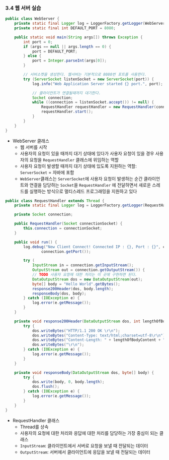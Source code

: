 ### 3.4 웹 서버 실습

```java
public class WebServer {
    private static final Logger log = LoggerFactory.getLogger(WebServer.class);
    private static final int DEFAULT_PORT = 8080;

    public static void main(String args[]) throws Exception {
        int port = 0;
        if (args == null || args.length == 0) {
            port = DEFAULT_PORT;
        } else {
            port = Integer.parseInt(args[0]);
        }

        // 서버소켓을 생성한다. 웹서버는 기본적으로 8080번 포트를 사용한다.
        try (ServerSocket listenSocket = new ServerSocket(port)) {
            log.info("Web Application Server started {} port.", port);

            // 클라이언트가 연결될때까지 대기한다.
            Socket connection;
            while ((connection = listenSocket.accept()) != null) {
                RequestHandler requestHandler = new RequestHandler(connection);
                requestHandler.start();
            }
        }
    }
}
```

- WebServer 클래스
    - 웹 서버를 시작
    - 사용자의 요청이 있을 때까지 대기 상태에 있다가 사용자 요청이 있을 경우 사용자의 요청을 `RequestHandler` 클래스에 위임하는 역할
    - 사용자 요청이 발생할 때까지 대기 상태에 있도록 지원하는 역할: `ServerSocket` = 자바에 포함
    - `WebServer`클래스는 `ServerSocket`에 사용자 요청이 발생하는 순간 클라이언트와 연결을 담당하는 `Socket`을 `RequestHandler` 에 전달하면서 새로운 스레드를 실행하는 방식으로 멀티스레드 프로그래밍을 지원하고 있다

```java
public class RequestHandler extends Thread {
    private static final Logger log = LoggerFactory.getLogger(RequestHandler.class);

    private Socket connection;

    public RequestHandler(Socket connectionSocket) {
        this.connection = connectionSocket;
    }

    public void run() {
        log.debug("New Client Connect! Connected IP : {}, Port : {}", connection.getInetAddress(),
                connection.getPort());

        try (
	        InputStream in = connection.getInputStream(); 
	        OutputStream out = connection.getOutputStream()) {
            // TODO 사용자 요청에 대한 처리는 이 곳에 구현하면 된다.
            DataOutputStream dos = new DataOutputStream(out);
            byte[] body = "Hello World".getBytes();
            response200Header(dos, body.length);
            responseBody(dos, body);
        } catch (IOException e) {
            log.error(e.getMessage());
        }
    }

    private void response200Header(DataOutputStream dos, int lengthOfBodyContent) {
        try {
            dos.writeBytes("HTTP/1.1 200 OK \r\n");
            dos.writeBytes("Content-Type: text/html;charset=utf-8\r\n");
            dos.writeBytes("Content-Length: " + lengthOfBodyContent + "\r\n");
            dos.writeBytes("\r\n");
        } catch (IOException e) {
            log.error(e.getMessage());
        }
    }

    private void responseBody(DataOutputStream dos, byte[] body) {
        try {
            dos.write(body, 0, body.length);
            dos.flush();
        } catch (IOException e) {
            log.error(e.getMessage());
        }
    }
}
```

- RequestHandler 클래스
    - Thread를 상속
    - 사용자의 요청에 대한 처리와 응답에 대한 처리를 담당하는 가장 중심이 되는 클래스
    - `InputStream`: 클라이언트에서 서버로 요청을 보낼 때 전달되는 데이터
    - `OutputStream`: 서버에서 클라이언트에 응답을 보낼 때 전달되는 데이터